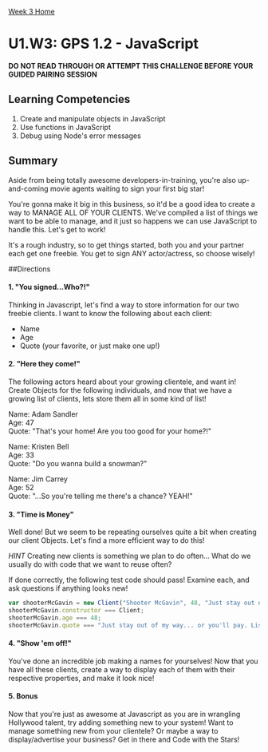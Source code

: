 [Week 3 Home](../)

# U1.W3: GPS 1.2 - JavaScript

**DO NOT READ THROUGH OR ATTEMPT THIS CHALLENGE BEFORE YOUR GUIDED PAIRING SESSION**

## Learning Competencies
1. Create and manipulate objects in JavaScript
2. Use functions in JavaScript
3. Debug using Node's error messages


## Summary
Aside from being totally awesome developers-in-training, you're also up-and-coming movie 
agents waiting to sign your first big star! 

You're gonna make it big in this business, so it'd be a good idea to create a way to
MANAGE ALL OF YOUR CLIENTS. We've compiled a list of things we want to be able to manage, and 
it just so happens we can use JavaScript to handle this. Let's get to work!

It's a rough industry, so to get things started, both you and your partner 
each get one freebie. You get to sign ANY actor/actress, so choose wisely!

##Directions
#### 1. "You signed...Who?!"
Thinking in Javascript, let's find a way to store information for our two freebie clients. I want to know the following about each client:
  - Name
  - Age
  - Quote (your favorite, or just make one up!)

#### 2. "Here they come!"
The following actors heard about your growing clientele, and want in! Create Objects for the following
individuals, and now that we have a growing list of clients, lets store them all in some kind of list!

  Name: Adam Sandler<br>
  Age: 47<br>
  Quote: "That's your home! Are you too good for your home?!"<br>
  
  Name: Kristen Bell<br>
  Age: 33<br>
  Quote: "Do you wanna build a snowman?"<br>
  
  Name: Jim Carrey<br>
  Age: 52<br>
  Quote: "...So you're telling me there's a chance? YEAH!"<br>
   
#### 3. "Time is Money"
Well done! But we seem to be repeating ourselves quite a bit when creating our client Objects.
Let's find a more efficient way to do this!

*HINT* Creating new clients is something we plan to do often... What do we usually do with code that we want to reuse often?

If done correctly, the following test code should pass! Examine each, and ask questions if anything looks new! 

```javascript
var shooterMcGavin = new Client("Shooter McGavin", 48, "Just stay out of my way... or you'll pay. Listen to what I say.");
shooterMcGavin.constructor === Client;
shooterMcGavin.age === 48;
shooterMcGavin.quote === "Just stay out of my way... or you'll pay. Listen to what I say.";

```

#### 4. "Show 'em off!" 
You've done an incredible job making a names for yourselves! Now that you have all these clients, 
create a way to display each of them with their respective properties, and make it look nice!

#### 5. Bonus
Now that you're just as awesome at Javascript as you are in wrangling Hollywood talent,
try adding something new to your system! Want to manage something new from your clientele?
Or maybe a way to display/advertise your business? Get in there and Code with the Stars!